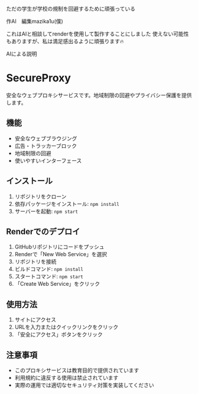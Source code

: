 ただの学生が学校の規制を回避するために頑張っている

作AI　編集mazika1u(僕)

これはAIと相談してrenderを使用して製作することにしました
使えない可能性もありますが、私は満足感出るように頑張ります🔥

AIによる説明

# SecureProxy

安全なウェブプロキシサービスです。地域制限の回避やプライバシー保護を提供します。

## 機能

- 安全なウェブブラウジング
- 広告・トラッカーブロック
- 地域制限の回避
- 使いやすいインターフェース

## インストール

1. リポジトリをクローン
2. 依存パッケージをインストール: `npm install`
3. サーバーを起動: `npm start`

## Renderでのデプロイ

1. GitHubリポジトリにコードをプッシュ
2. Renderで「New Web Service」を選択
3. リポジトリを接続
4. ビルドコマンド: `npm install`
5. スタートコマンド: `npm start`
6. 「Create Web Service」をクリック

## 使用方法

1. サイトにアクセス
2. URLを入力またはクイックリンクをクリック
3. 「安全にアクセス」ボタンをクリック

## 注意事項

- このプロキシサービスは教育目的で提供されています
- 利用規約に違反する使用は禁止されています
- 実際の運用では適切なセキュリティ対策を実装してください
